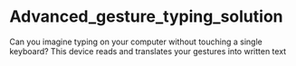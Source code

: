 # Advanced_gesture_typing_solution
Can you imagine typing on your computer without touching a single keyboard? This device reads and translates your gestures into written text
